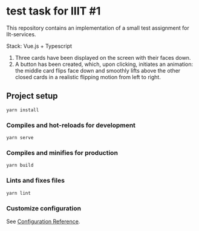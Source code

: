 # test task for IIIT #1

This repository contains an implementation of a small test assignment for IIt-services. 

Stack: Vue.js + Typescript

1. Three cards have been displayed on the screen with their faces down.
2. A button has been created, which, upon clicking, initiates an animation: the middle card flips face down and smoothly lifts above the other closed cards in a realistic flipping motion from left to right.

## Project setup
```
yarn install
```

### Compiles and hot-reloads for development
```
yarn serve
```

### Compiles and minifies for production
```
yarn build
```

### Lints and fixes files
```
yarn lint
```

### Customize configuration
See [Configuration Reference](https://cli.vuejs.org/config/).
